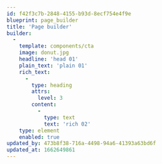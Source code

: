 ```yaml
---
id: f42f3c7b-2848-4155-b93d-8ecf754e4f9e
blueprint: page_builder
title: 'Page builder'
builder:
  -
    template: components/cta
    image: donut.jpg
    headline: 'head 01'
    plain_text: 'plain 01'
    rich_text:
      -
        type: heading
        attrs:
          level: 3
        content:
          -
            type: text
            text: 'rich 02'
    type: element
    enabled: true
updated_by: 473b8f38-716a-4498-94a6-41393a63bd6f
updated_at: 1662649861
---
```

